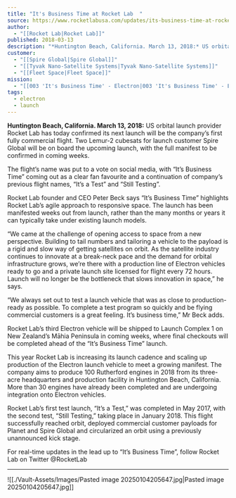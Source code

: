 ```yaml
---
title: "It's Business Time at Rocket Lab  "
source: https://www.rocketlabusa.com/updates/its-business-time-at-rocket-lab/
author:
  - "[[Rocket Lab|Rocket Lab]]"
published: 2018-03-13
description: "*Huntington Beach, California. March 13, 2018:* US orbital launch provider Rocket Lab has today confirmed its next launch will be the company’s first fully commercial flight. Two Lemur-2 cubesats for launch customer Spire Global will be on board the upcoming launch, with the full manifest to be confirmed in coming weeks."
customer:
  - "[[Spire Global|Spire Global]]"
  - "[[Tyvak Nano-Satellite Systems|Tyvak Nano-Satellite Systems]]"
  - "[[Fleet Space|Fleet Space]]"
mission:
  - "[[003 'It's Business Time' - Electron|003 'It's Business Time' - Electron]]"
tags:
  - electron
  - launch
---
```

**Huntington Beach, California. March 13, 2018:** US orbital launch provider Rocket Lab has today confirmed its next launch will be the company’s first fully commercial flight. Two Lemur-2 cubesats for launch customer Spire Global will be on board the upcoming launch, with the full manifest to be confirmed in coming weeks.

The flight’s name was put to a vote on social media, with “It’s Business Time” coming out as a clear fan favourite and a continuation of company’s previous flight names, “It’s a Test” and “Still Testing”.  

Rocket Lab founder and CEO Peter Beck says “It’s Business Time” highlights Rocket Lab’s agile approach to responsive space. The launch has been manifested weeks out from launch, rather than the many months or years it can typically take under existing launch models.

“We came at the challenge of opening access to space from a new perspective. Building to tail numbers and tailoring a vehicle to the payload is a rigid and slow way of getting satellites on orbit. As the satellite industry continues to innovate at a break-neck pace and the demand for orbital infrastructure grows, we’re there with a production line of Electron vehicles ready to go and a private launch site licensed for flight every 72 hours. Launch will no longer be the bottleneck that slows innovation in space,” he says.   

“We always set out to test a launch vehicle that was as close to production-ready as possible. To complete a test program so quickly and be flying commercial customers is a great feeling. It’s business time,” Mr Beck adds.

Rocket Lab’s third Electron vehicle will be shipped to Launch Complex 1 on New Zealand’s Māhia Peninsula in coming weeks, where final checkouts will be completed ahead of the “It’s Business Time” launch.

This year Rocket Lab is increasing its launch cadence and scaling up production of the Electron launch vehicle to meet a growing manifest. The company aims to produce 100 Rutherford engines in 2018 from its three-acre headquarters and production facility in Huntington Beach, California. More than 30 engines have already been completed and are undergoing integration onto Electron vehicles.

Rocket Lab’s first test launch, “It’s a Test,” was completed in May 2017, with the second test, “Still Testing,” taking place in January 2018. This flight successfully reached orbit, deployed commercial customer payloads for Planet and Spire Global and circularized an orbit using a previously unannounced kick stage.

For real-time updates in the lead up to “It’s Business Time”, follow Rocket Lab on Twitter @RocketLab

---

![[./Vault-Assets/Images/Pasted image 20250104205647.jpg|Pasted image 20250104205647.jpg]]